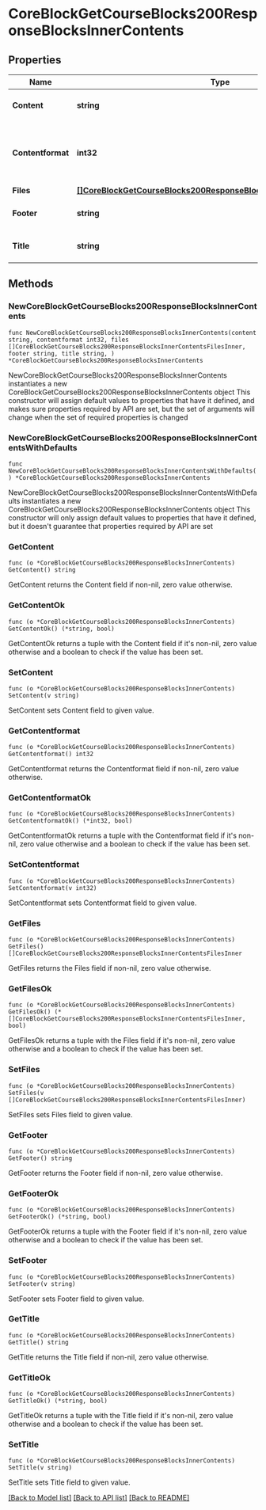 # CoreBlockGetCourseBlocks200ResponseBlocksInnerContents

## Properties

Name | Type | Description | Notes
------------ | ------------- | ------------- | -------------
**Content** | **string** | Block contents. | [default to "null"]
**Contentformat** | **int32** | content format (1 &#x3D; HTML, 0 &#x3D; MOODLE, 2 &#x3D; PLAIN, or 4 &#x3D; MARKDOWN) | [default to null]
**Files** | [**[]CoreBlockGetCourseBlocks200ResponseBlocksInnerContentsFilesInner**](CoreBlockGetCourseBlocks200ResponseBlocksInnerContentsFilesInner.md) |  | 
**Footer** | **string** | Block footer. | [default to "null"]
**Title** | **string** | Block title. | [default to "null"]

## Methods

### NewCoreBlockGetCourseBlocks200ResponseBlocksInnerContents

`func NewCoreBlockGetCourseBlocks200ResponseBlocksInnerContents(content string, contentformat int32, files []CoreBlockGetCourseBlocks200ResponseBlocksInnerContentsFilesInner, footer string, title string, ) *CoreBlockGetCourseBlocks200ResponseBlocksInnerContents`

NewCoreBlockGetCourseBlocks200ResponseBlocksInnerContents instantiates a new CoreBlockGetCourseBlocks200ResponseBlocksInnerContents object
This constructor will assign default values to properties that have it defined,
and makes sure properties required by API are set, but the set of arguments
will change when the set of required properties is changed

### NewCoreBlockGetCourseBlocks200ResponseBlocksInnerContentsWithDefaults

`func NewCoreBlockGetCourseBlocks200ResponseBlocksInnerContentsWithDefaults() *CoreBlockGetCourseBlocks200ResponseBlocksInnerContents`

NewCoreBlockGetCourseBlocks200ResponseBlocksInnerContentsWithDefaults instantiates a new CoreBlockGetCourseBlocks200ResponseBlocksInnerContents object
This constructor will only assign default values to properties that have it defined,
but it doesn't guarantee that properties required by API are set

### GetContent

`func (o *CoreBlockGetCourseBlocks200ResponseBlocksInnerContents) GetContent() string`

GetContent returns the Content field if non-nil, zero value otherwise.

### GetContentOk

`func (o *CoreBlockGetCourseBlocks200ResponseBlocksInnerContents) GetContentOk() (*string, bool)`

GetContentOk returns a tuple with the Content field if it's non-nil, zero value otherwise
and a boolean to check if the value has been set.

### SetContent

`func (o *CoreBlockGetCourseBlocks200ResponseBlocksInnerContents) SetContent(v string)`

SetContent sets Content field to given value.


### GetContentformat

`func (o *CoreBlockGetCourseBlocks200ResponseBlocksInnerContents) GetContentformat() int32`

GetContentformat returns the Contentformat field if non-nil, zero value otherwise.

### GetContentformatOk

`func (o *CoreBlockGetCourseBlocks200ResponseBlocksInnerContents) GetContentformatOk() (*int32, bool)`

GetContentformatOk returns a tuple with the Contentformat field if it's non-nil, zero value otherwise
and a boolean to check if the value has been set.

### SetContentformat

`func (o *CoreBlockGetCourseBlocks200ResponseBlocksInnerContents) SetContentformat(v int32)`

SetContentformat sets Contentformat field to given value.


### GetFiles

`func (o *CoreBlockGetCourseBlocks200ResponseBlocksInnerContents) GetFiles() []CoreBlockGetCourseBlocks200ResponseBlocksInnerContentsFilesInner`

GetFiles returns the Files field if non-nil, zero value otherwise.

### GetFilesOk

`func (o *CoreBlockGetCourseBlocks200ResponseBlocksInnerContents) GetFilesOk() (*[]CoreBlockGetCourseBlocks200ResponseBlocksInnerContentsFilesInner, bool)`

GetFilesOk returns a tuple with the Files field if it's non-nil, zero value otherwise
and a boolean to check if the value has been set.

### SetFiles

`func (o *CoreBlockGetCourseBlocks200ResponseBlocksInnerContents) SetFiles(v []CoreBlockGetCourseBlocks200ResponseBlocksInnerContentsFilesInner)`

SetFiles sets Files field to given value.


### GetFooter

`func (o *CoreBlockGetCourseBlocks200ResponseBlocksInnerContents) GetFooter() string`

GetFooter returns the Footer field if non-nil, zero value otherwise.

### GetFooterOk

`func (o *CoreBlockGetCourseBlocks200ResponseBlocksInnerContents) GetFooterOk() (*string, bool)`

GetFooterOk returns a tuple with the Footer field if it's non-nil, zero value otherwise
and a boolean to check if the value has been set.

### SetFooter

`func (o *CoreBlockGetCourseBlocks200ResponseBlocksInnerContents) SetFooter(v string)`

SetFooter sets Footer field to given value.


### GetTitle

`func (o *CoreBlockGetCourseBlocks200ResponseBlocksInnerContents) GetTitle() string`

GetTitle returns the Title field if non-nil, zero value otherwise.

### GetTitleOk

`func (o *CoreBlockGetCourseBlocks200ResponseBlocksInnerContents) GetTitleOk() (*string, bool)`

GetTitleOk returns a tuple with the Title field if it's non-nil, zero value otherwise
and a boolean to check if the value has been set.

### SetTitle

`func (o *CoreBlockGetCourseBlocks200ResponseBlocksInnerContents) SetTitle(v string)`

SetTitle sets Title field to given value.



[[Back to Model list]](../README.md#documentation-for-models) [[Back to API list]](../README.md#documentation-for-api-endpoints) [[Back to README]](../README.md)


